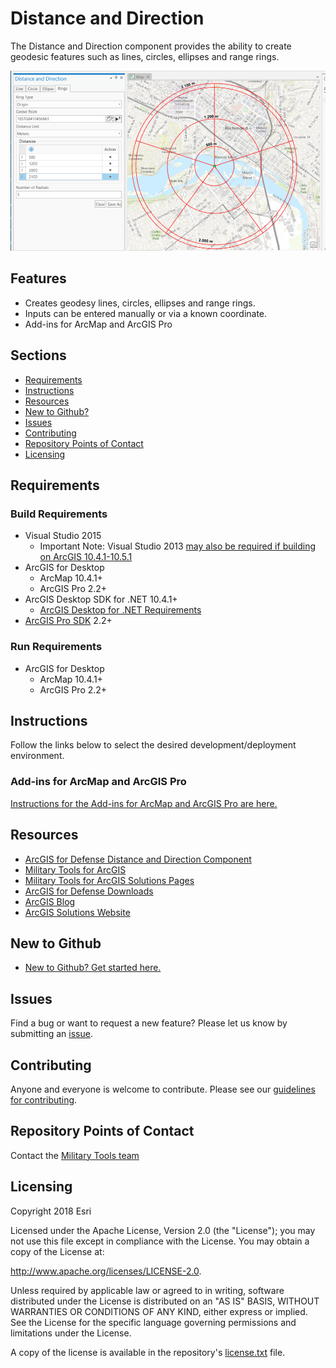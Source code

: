 # Distance and Direction

The Distance and Direction component provides the ability to create geodesic features such as lines, circles, ellipses and range rings.

![Image of Distance and Direction](DistanceDirection.png) 

## Features

* Creates geodesy lines, circles, ellipses and range rings.
* Inputs can be entered manually or via a known coordinate.
* Add-ins for ArcMap and ArcGIS Pro 

## Sections

* [Requirements](#requirements)
* [Instructions](#instructions)
* [Resources](#resources)
* [New to Github?](#new-to-github)
* [Issues](#issues)
* [Contributing](#contributing)
* [Repository Points of Contact](#repository-points-of-contact)
* [Licensing](#licensing)

## Requirements

### Build Requirements 

* Visual Studio 2015
    * Important Note: Visual Studio 2013 [may also be required if building on ArcGIS 10.4.1-10.5.1](https://support.esri.com/en/technical-article/000012659)
* ArcGIS for Desktop 
	* ArcMap 10.4.1+
	* ArcGIS Pro 2.2+
* ArcGIS Desktop SDK for .NET 10.4.1+
	* [ArcGIS Desktop for .NET Requirements](https://desktop.arcgis.com/en/desktop/latest/get-started/system-requirements/arcobjects-sdk-system-requirements.htm)
* [ArcGIS Pro SDK](http://pro.arcgis.com/en/pro-app/sdk/) 2.2+

### Run Requirements

* ArcGIS for Desktop 
	* ArcMap 10.4.1+
	* ArcGIS Pro 2.2+

## Instructions

Follow the links below to select the desired development/deployment environment.

### Add-ins for ArcMap and ArcGIS Pro 

[Instructions for the Add-ins for ArcMap and ArcGIS Pro are here.](./source/addins)

## Resources

* [ArcGIS for Defense Distance and Direction Component](http://solutions.arcgis.com/defense/help/distance-direction/)
* [Military Tools for ArcGIS](https://esri.github.io/military-tools-desktop-addins/)
* [Military Tools for ArcGIS Solutions Pages](http://solutions.arcgis.com/defense/help/military-tools/)
* [ArcGIS for Defense Downloads](http://appsforms.esri.com/products/download/#ArcGIS_for_Defense)
* [ArcGIS Blog](http://blogs.esri.com/esri/arcgis/)
* [ArcGIS Solutions Website](http://solutions.arcgis.com/military/)

## New to Github

* [New to Github? Get started here.](https://github.com/Esri/esri.github.com/blob/master/help/esri-getting-to-know-github.html)

## Issues

Find a bug or want to request a new feature?  Please let us know by submitting an [issue](https://github.com/ArcGIS/distance-and-direction-addin-dotnet/issues).

## Contributing

Anyone and everyone is welcome to contribute. Please see our [guidelines for contributing](https://github.com/esri/contributing).

## Repository Points of Contact 
Contact the [Military Tools team](mailto:defensesolutions@esri.com)

## Licensing
Copyright 2018 Esri

Licensed under the Apache License, Version 2.0 (the "License");
you may not use this file except in compliance with the License.
You may obtain a copy of the License at:

   http://www.apache.org/licenses/LICENSE-2.0.

Unless required by applicable law or agreed to in writing, software
distributed under the License is distributed on an "AS IS" BASIS,
WITHOUT WARRANTIES OR CONDITIONS OF ANY KIND, either express or implied.
See the License for the specific language governing permissions and
limitations under the License.

A copy of the license is available in the repository's [license.txt](./License.txt) file.


